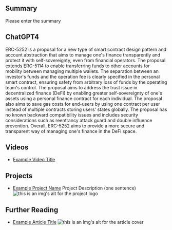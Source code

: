 ## Summary

Please enter the summary

## ChatGPT4

ERC-5252 is a proposal for a new type of smart contract design pattern and account abstraction that aims to manage one's finance transparently and protect it with self-sovereignty, even from financial operators. The proposal extends ERC-5114 to enable transferring funds to other accounts for mobility between managing multiple wallets. The separation between an investor's funds and the operation fee is clearly specified in the personal smart contract, ensuring safety from arbitrary loss of funds by the operating team's control. The proposal aims to address the trust issue in decentralized finance (DeFi) by enabling greater self-sovereignty of one's assets using a personal finance contract for each individual. The proposal also aims to save gas costs for end-users by using one contract per user instead of multiple contracts storing users' states globally. The proposal has no known backward compatibility issues and includes security considerations such as reentrancy attack guard and double influence prevention. Overall, ERC-5252 aims to provide a more secure and transparent way of managing one's finance in the DeFi space.

## Videos

- [Example Video Title](https://www.youtube.com/watch?v=TDGq4aeevgY)

## Projects

- [Example Project Name](https://xxxx.xxx/xxxxx) Project Description (one sentence) ![this is an img's alt for the project logo](https://xxxx.xxx/project-logo.xxx)

## Further Reading

- [Example Article Title](https://xxxx.xxx/xxxxx) ![this is an img's alt for the article cover](https://xxxx.xxx/article-cover.xxx)
